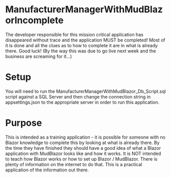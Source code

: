 # ManufacturerManagerWithMudBlazorIncomplete
The developer responsible for this mission critical application has disappeared without trace and the application MUST be completed!
Most of it is done and all the clues as to how to complete it are in what is already there.
Good luck! (By the way this was due to go live next week and the business are screaming for it...)

# Setup
You will need to run the ManufacturerManagerWithMudBlazor_Db_Script.sql script against a SQL Server and then change the connection string in appsettings.json to the appropriate server in order to run this application.

# Purpose
This is intended as a training application - it is possible for someone with no Blazor knowledge to complete this by looking at what is already there. By the time they have finished they should have a good idea of what a Blazor application with MudBlazor looks like and how it works.
It is NOT intended to teach how Blazor works or how to set up Blazor / MudBlazor. There is plenty of information on the internet to do that. This is a practical application of the information out there.
